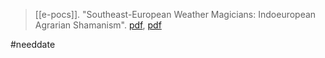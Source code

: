 > [[e-pocs]]. "Southeast-European Weather Magicians: Indoeuropean Agrarian Shamanism". [pdf](https://horizon.documentation.ird.fr/exl-doc/pleins-textes/divers18-08/010029418.pdf), [pdf](a/e-pocsUNKNOWN.pdf)

#needdate